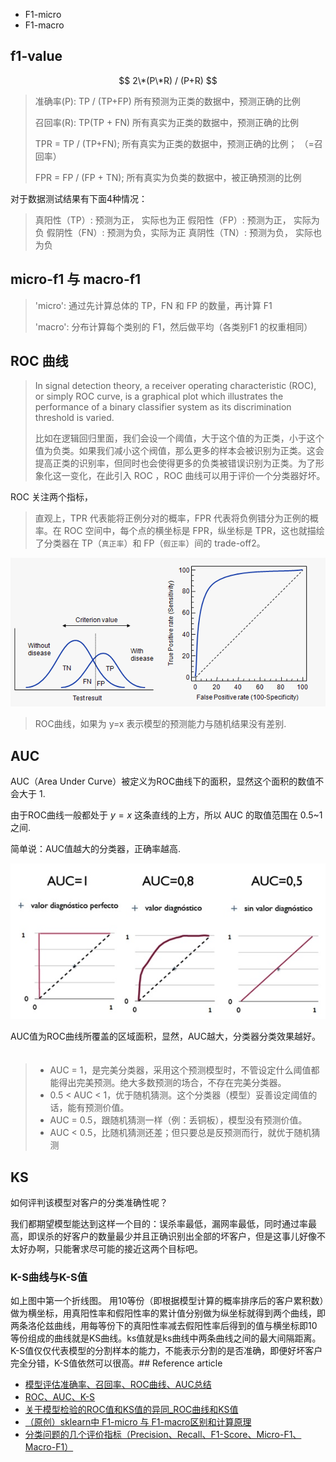 
- F1-micro 
- F1-macro

## f1-value

$$
2\*(P\*R) / (P+R)
$$

> 准确率(P): TP / (TP+FP) 所有预测为正类的数据中，预测正确的比例
>
> 召回率(R): TP(TP + FN) 所有真实为正类的数据中，预测正确的比例
>
> TPR = TP / (TP+FN); 所有真实为正类的数据中，预测正确的比例； （=召回率）
>
> FPR = FP / (FP + TN); 所有真实为负类的数据中，被正确预测的比例
 
对于数据测试结果有下面4种情况：

> 真阳性（TP）: 预测为正， 实际也为正
> 假阳性（FP）: 预测为正， 实际为负
> 假阴性（FN）: 预测为负，实际为正
> 真阴性（TN）: 预测为负， 实际也为负

## micro-f1 与 macro-f1

> 'micro': 通过先计算总体的 TP，FN 和 FP 的数量，再计算 F1
>
> 'macro': 分布计算每个类别的 F1，然后做平均（各类别F1 的权重相同）

## ROC 曲线

> In signal detection theory, a receiver operating characteristic (ROC), or simply ROC curve, is a graphical plot which illustrates the performance of a binary classifier system as its discrimination threshold is varied.
>
> 比如在逻辑回归里面，我们会设一个阈值，大于这个值的为正类，小于这个值为负类。如果我们减小这个阀值，那么更多的样本会被识别为正类。这会提高正类的识别率，但同时也会使得更多的负类被错误识别为正类。为了形象化这一变化，在此引入 ROC ，ROC 曲线可以用于评价一个分类器好坏。

ROC 关注两个指标，

> 直观上，TPR 代表能将正例分对的概率，FPR 代表将负例错分为正例的概率。在 ROC 空间中，每个点的横坐标是 FPR，纵坐标是 TPR，这也就描绘了分类器在 TP（`真正率`）和 FP（`假正率`）间的 trade-off2。

<img src="/images/ml/model/ROC.png" width="780" />

> ROC曲线，如果为 y=x 表示模型的预测能力与随机结果没有差别.

## AUC

AUC（Area Under Curve）被定义为ROC曲线下的面积，显然这个面积的数值不会大于 1.

由于ROC曲线一般都处于 $y=x$ 这条直线的上方，所以 AUC 的取值范围在 0.5~1 之间.
 
简单说：AUC值越大的分类器，正确率越高.

<img src="/images/ml/model/AUC.png" width="780" />

AUC值为ROC曲线所覆盖的区域面积，显然，AUC越大，分类器分类效果越好。
　　
> - AUC = 1，是完美分类器，采用这个预测模型时，不管设定什么阈值都能得出完美预测。绝大多数预测的场合，不存在完美分类器。
> - 0.5 < AUC < 1，优于随机猜测。这个分类器（模型）妥善设定阈值的话，能有预测价值。
> - AUC = 0.5，跟随机猜测一样（例：丢铜板），模型没有预测价值。
> - AUC < 0.5，比随机猜测还差；但只要总是反预测而行，就优于随机猜测

[img1]: /images/ml/model/Precision_Recall.png
[img2]: /images/ml/model/ROC.png
[img3]: /images/ml/model/AUC.png

## KS

如何评判该模型对客户的分类准确性呢？

我们都期望模型能达到这样一个目的：误杀率最低，漏网率最低，同时通过率最高，即误杀的好客户的数量最少并且正确识别出全部的坏客户，但是这事儿好像不太好办啊，只能奢求尽可能的接近这两个目标吧。

### K-S曲线与K-S值

如上图中第一个折线图。
用10等份（即根据模型计算的概率排序后的客户累积数）做为横坐标，用真阳性率和假阳性率的累计值分别做为纵坐标就得到两个曲线，即两条洛伦兹曲线，用每等份下的真阳性率减去假阳性率后得到的值与横坐标即10等份组成的曲线就是KS曲线。ks值就是ks曲线中两条曲线之间的最大间隔距离。
K-S值仅仅代表模型的分割样本的能力，不能表示分割的是否准确，即便好坏客户完全分错，K-S值依然可以很高。## Reference article

- [模型评估准确率、召回率、ROC曲线、AUC总结][1]
- [ROC、AUC、K-S][2]
- [关于模型检验的ROC值和KS值的异同_ROC曲线和KS值][3]
- [（原创）sklearn中 F1-micro 与 F1-macro区别和计算原理][4]
- [分类问题的几个评价指标（Precision、Recall、F1-Score、Micro-F1、Macro-F1）][5]


[1]: https://blog.csdn.net/qq_36330643/article/details/79522537
[2]: https://zhuanlan.zhihu.com/p/25993786
[3]: http://cda.pinggu.org/view/21012.html
[4]: https://www.cnblogs.com/techengin/p/8962024.html
[5]: https://blog.csdn.net/sinat_28576553/article/details/80258619 